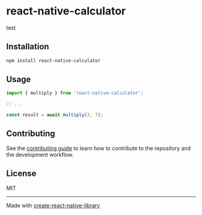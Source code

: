 # react-native-calculator

test

## Installation

```sh
npm install react-native-calculator
```

## Usage

```js
import { multiply } from 'react-native-calculator';

// ...

const result = await multiply(3, 7);
```

## Contributing

See the [contributing guide](CONTRIBUTING.md) to learn how to contribute to the repository and the development workflow.

## License

MIT

---

Made with [create-react-native-library](https://github.com/callstack/react-native-builder-bob)
